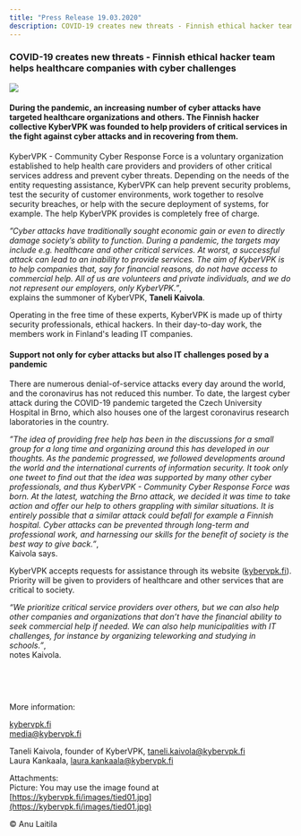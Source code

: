 ```yaml
---
title: "Press Release 19.03.2020"
description: COVID-19 creates new threats - Finnish ethical hacker team helps healthcare companies with cyber challenges. The Finnish hacker collective KyberVPK was founded to help providers of critical services in the fight against cyber attacks and in recovering from them.
---
```



### COVID-19 creates new threats - Finnish ethical hacker team helps healthcare companies with cyber challenges

![](https://kybervpk.fi/images/tied01.jpg)

#### During the pandemic, an increasing number of cyber attacks have targeted healthcare organizations and others. The Finnish hacker collective KyberVPK was founded to help providers of critical services in the fight against cyber attacks and in recovering from them.

KyberVPK - Community Cyber Response Force is a voluntary organization established to help health care providers and providers of other critical services address and prevent cyber threats. Depending on the needs of the entity requesting assistance, KyberVPK can help prevent security problems, test the security of customer environments, work together to resolve security breaches, or help with the secure deployment of systems, for example. The help KyberVPK provides is completely free of charge.

_”Cyber attacks have traditionally sought economic gain or even to directly damage society’s ability to function. During a pandemic, the targets may include e.g. healthcare and other critical services. At worst, a successful attack can lead to an inability to provide services. The aim of KyberVPK is to help companies that, say for financial reasons, do not have access to commercial help. All of us are volunteers and private individuals, and we do not represent our employers, only KyberVPK.”_,\
explains the summoner of KyberVPK, **Taneli Kaivola**.

Operating in the free time of these experts, KyberVPK is made up of thirty security professionals, ethical hackers. In their day-to-day work, the members work in Finland's leading IT companies.

#### Support not only for cyber attacks but also IT challenges posed by a pandemic

There are numerous denial-of-service attacks every day around the world, and the coronavirus has not reduced this number. To date, the largest cyber attack during the COVID-19 pandemic targeted the Czech University Hospital in Brno, which also houses one of the largest coronavirus research laboratories in the country.

_”The idea of ​​providing free help has been in the discussions for a small group for a long time and organizing around this has developed in our thoughts. As the pandemic progressed, we followed developments around the world and the international currents of information security. It took only one tweet to find out that the idea was supported by many other cyber professionals, and thus KyberVPK - Community Cyber Response Force was born. At the latest, watching the Brno attack, we decided it was time to take action and offer our help to others grappling with similar situations. It is entirely possible that a similar attack could befall for example a Finnish hospital. Cyber attacks can be prevented through long-term and professional work, and harnessing our skills for the benefit of society is the best way to give back.”_,\
Kaivola says.

KyberVPK accepts requests for assistance through its website ([kybervpk.fi](https://kybervpk.fi/)). Priority will be given to providers of healthcare and other services that are critical to society.

_“We prioritize critical service providers over others, but we can also help other companies and organizations that don’t have the financial ability to seek commercial help if needed. We can also help municipalities with IT challenges, for instance by organizing teleworking and studying in schools.”_,\
notes Kaivola.

&nbsp;

&nbsp;

More information:

[kybervpk.fi](https://kybervpk.fi/)
\
[media@kybervpk.fi](mailto:media@kybervpk.fi)

Taneli Kaivola, founder of KyberVPK, [taneli.kaivola@kybervpk.fi](mailto:taneli.kaivola@kybervpk.fi)
\
Laura Kankaala, [laura.kankaala@kybervpk.fi](mailto:laura.kankaala@kybervpk.fi) 



Attachments: 
\
Picture: You may use the image found at [https://kybervpk.fi/images/tied01.jpg](https://kybervpk.fi/images/tied01.jpg)

© Anu Laitila